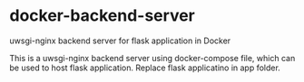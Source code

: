 # docker-backend-server
uwsgi-nginx backend server for flask application in Docker

This is a uwsgi-nginx backend server using docker-compose file, which can be used to host flask application. Replace flask applicatino in app folder.